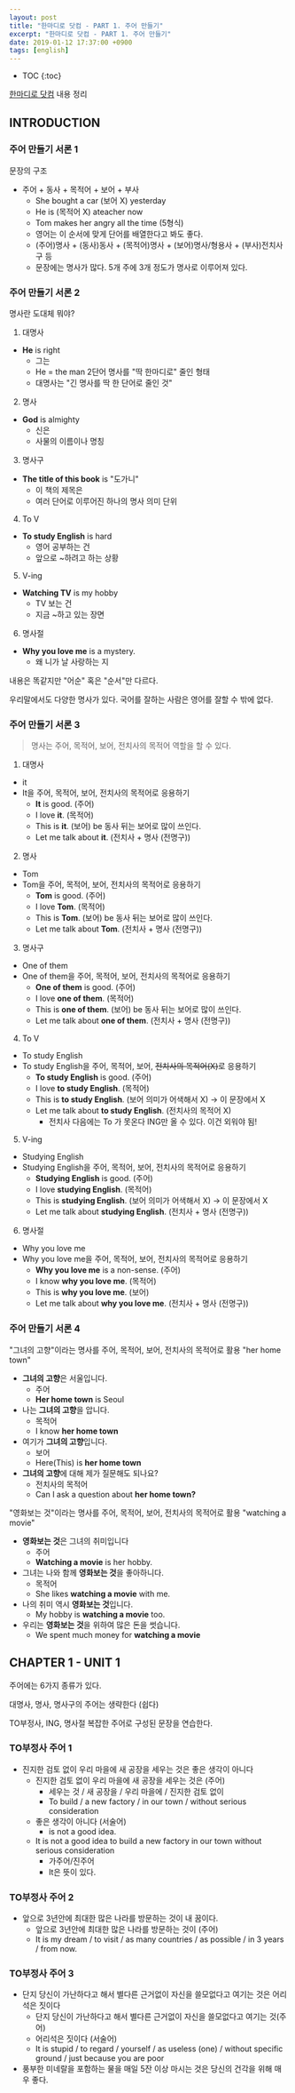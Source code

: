 ```yaml
---
layout: post
title: "한마디로 닷컴 - PART 1. 주어 만들기"
excerpt: "한마디로 닷컴 - PART 1. 주어 만들기"
date: 2019-01-12 17:37:00 +0900
tags: [english]
---
```


* TOC
{:toc}

[한마디로 닷컴](https://hanmadiro.com/) 내용 정리

## INTRODUCTION

### 주어 만들기 서론 1

문장의 구조

- 주어 + 동사 + 목적어 + 보어 + 부사
    - She bought a car (보어 X) yesterday
    - He is (목적어 X) ateacher now
    - Tom makes her angry all the time (5형식)
    - 영어는 이 순서에 맞게 단어를 배열한다고 봐도 좋다.
    - (주어)명사 + (동사)동사 + (목적어)명사 + (보어)명사/형용사 + (부사)전치사구 등
    - 문장에는 명사가 많다. 5개 주에 3개 정도가 명사로 이루어져 있다.

### 주어 만들기 서론 2

명사란 도대체 뭐야?

1) 대명사
- **He** is right
    - 그는
    - He = the man 2단어 명사를 "딱 한마디로" 줄인 형태
    - 대명사는 "긴 명사를 딱 한 단어로 줄인 것"

2) 명사
- **God** is almighty
    - 신은
    - 사물의 이름이나 명칭

3) 명사구
- **The title of this book** is "도가니"
    - 이 책의 제목은
    - 여러 단어로 이루어진 하나의 명사 의미 단위

4) To V
- **To study English** is hard
    - 영어 공부하는 건
    - 앞으로 ~하려고 하는 상황

5) V-ing
- **Watching TV** is my hobby
    - TV 보는 건
    - 지금 ~하고 있는 장면

6) 명사절
- **Why you love me** is a mystery.
    - 왜 니가 날 사랑하는 지

내용은 똑같지만 "어순" 혹은 "순서"만 다르다.

우리말에서도 다양한 명사가 있다. 국어를 잘하는 사람은 영어를 잘할 수 밖에 없다.

### 주어 만들기 서론 3

> 명사는 주어, 목적어, 보어, 전치사의 목적어 역할을 할 수 있다.

1) 대명사
- it
- It을 주어, 목적어, 보어, 전치사의 목적어로 응용하기
    - **It** is good. (주어)
    - I love **it**. (목적어)
    - This is **it**. (보어) be 동사 뒤는 보어로 많이 쓰인다.
    - Let me talk about **it**. (전치사 + 명사 (전명구))

2) 명사
- Tom
- Tom을 주어, 목적어, 보어, 전치사의 목적어로 응용하기
    - **Tom** is good. (주어)
    - I love **Tom**. (목적어)
    - This is **Tom**. (보어) be 동사 뒤는 보어로 많이 쓰인다.
    - Let me talk about **Tom**. (전치사 + 명사 (전명구))

3) 명사구
- One of them
- One of them을 주어, 목적어, 보어, 전치사의 목적어로 응용하기
    - **One of them** is good. (주어)
    - I love **one of them**. (목적어)
    - This is **one of them**. (보어) be 동사 뒤는 보어로 많이 쓰인다.
    - Let me talk about **one of them**. (전치사 + 명사 (전명구))

4) To V
- To study English
- To study English을 주어, 목적어, 보어, ~~전치사의 목적어(X)~~로 응용하기
    - **To study English** is good. (주어)
    - I love **to study English**. (목적어)
    - This is **to study English**. (보어 의미가 어색해서 X) -> 이 문장에서 X
    - Let me talk about **to study English**. (전치사의 목적어 X)
        - 전치사 다음에는 To 가 못온다 ING만 올 수 있다. 이건 외워야 됨!

5) V-ing
- Studying English
- Studying English을 주어, 목적어, 보어, 전치사의 목적어로 응용하기
    - **Studying English** is good. (주어)
    - I love **studying English**. (목적어)
    - This is **studying English**. (보어 의미가 어색해서 X) -> 이 문장에서 X
    - Let me talk about **studying English**. (전치사 + 명사 (전명구))

6) 명사절
- Why you love me
- Why you love me을 주어, 목적어, 보어, 전치사의 목적어로 응용하기
    - **Why you love me** is a non-sense. (주어)
    - I know **why you love me**. (목적어)
    - This is **why you love me**. (보어)
    - Let me talk about **why you love me**. (전치사 + 명사 (전명구))

### 주어 만들기 서론 4

"그녀의 고향"이라는 명사를 주어, 목적어, 보어, 전치사의 목적어로 활용 "her home town"

- **그녀의 고향**은 서울입니다.
    - 주어
    - **Her home town** is Seoul
- 나는 **그녀의 고향**을 압니다.
    - 목적어
    - I know **her home town**
- 여기가 **그녀의 고향**입니다.
    - 보어
    - Here(This) is **her home town**
- **그녀의 고향**에 대해 제가 질문해도 되나요?
    - 전치사의 목적어
    - Can I ask a question about **her home town?**

"영화보는 것"이라는 명사를 주어, 목적어, 보어, 전치사의 목적어로 활용 "watching a movie"

- **영화보는 것**은 그녀의 취미입니다
    - 주어
    - **Watching a movie** is her hobby.
- 그녀는 나와 함께 **영화보는 것**을 좋아하니다.
    - 목적어
    - She likes **watching a movie** with me.
- 나의 취미 역시 **영화보는 것**입니다.
    - My hobby is **watching a movie** too.
- 우리는 **영화보는 것**을 위하여 많은 돈을 썻습니다.
    - We spent much money for **watching a movie**

## CHAPTER 1 - UNIT 1

주어에는 6가지 종류가 있다.

대명사, 명사, 명사구의 주어는 생략한다 (쉽다)

TO부정사, ING, 명사절 복잡한 주어로 구성된 문장을 연습한다.

### TO부정사 주어 1

- 진지한 검토 없이 우리 마을에 새 공장을 세우는 것은 좋은 생각이 아니다
    - 진지한 검토 없이 우리 마을에 새 공장을 세우는 것은 (주어)
        - 세우는 것 / 새 공장을 / 우리 마을에 / 진지한 검토 없이
        - To build / a new factory / in our town / without serious consideration
    - 좋은 생각이 아니다 (서술어)
        - is not a good idea.
    - It is not a good idea to build a new factory in our town without serious consideration
        - 가주어/진주어
        - It은 뜻이 있다.

### TO부정사 주어 2

- 앞으로 3년안에 최대한 많은 나라를 방문하는 것이 내 꿈이다.
    - 앞으로 3년안에 최대한 많은 나라를 방문하는 것이 (주어)
    - It is my dream / to visit / as many countries / as possible / in 3 years / from now.

### TO부정사 주어 3

- 단지 당신이 가난하다고 해서 별다른 근거없이 자신을 쓸모없다고 여기는 것은 어리석은 짓이다
    - 단지 당신이 가난하다고 해서 별다른 근거없이 자신을 쓸모없다고 여기는 것(주어)
    - 어리석은 짓이다 (서술어)
    - It is stupid / to regard / yourself / as useless (one) / without specific ground / just because you are poor
- 풍부한 미네랄을 포함하는 물을 매일 5잔 이상 마시는 것은 당신의 건각을 위해 매우 좋다.